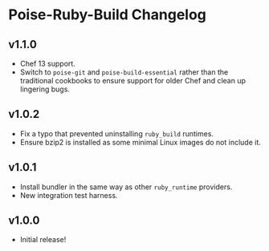 # Poise-Ruby-Build Changelog

## v1.1.0

* Chef 13 support.
* Switch to `poise-git` and `poise-build-essential` rather than the traditional
  cookbooks to ensure support for older Chef and clean up lingering bugs.

## v1.0.2

* Fix a typo that prevented uninstalling `ruby_build` runtimes.
* Ensure bzip2 is installed as some minimal Linux images do not include it.

## v1.0.1

* Install bundler in the same way as other `ruby_runtime` providers.
* New integration test harness.

## v1.0.0

* Initial release!

